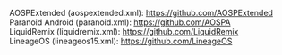 AOSPExtended (aospextended.xml): https://github.com/AOSPExtended  
Paranoid Android (paranoid.xml): https://github.com/AOSPA  
LiquidRemix (liquidremix.xml): https://github.com/LiquidRemix  
LineageOS (lineageos15.xml): https://github.com/LineageOS